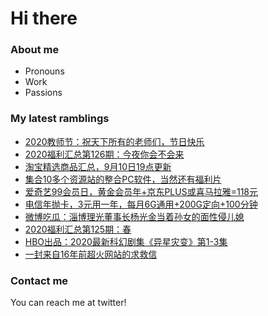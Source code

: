 # Hi there 

### About me
- Pronouns
- Work
- Passions 

### My latest ramblings
<!-- BLOGPOSTS:START -->
- [2020教师节：祝天下所有的老师们，节日快乐](https://fuliba2020.net/vdd-xxx.html)
- [2020福利汇总第126期：今夜你会不会来](https://fuliba2020.net/2020126.html)
- [淘宝精选商品汇总，9月10日19点更新](https://fuliba2020.net/99.html)
- [集合10多个资源站的整合PC软件，当然还有福利片](https://fuliba2020.net/zyplayer.html)
- [爱奇艺99会员日，黄金会员年+京东PLUS或喜马拉雅=118元](https://fuliba2020.net/iqiyi.html)
- [电信年抛卡，3元用一年，每月6G通用+200G定向+100分钟](https://fuliba2020.net/telecom-card.html)
- [微博吃瓜：淄博理光董事长杨光金当着孙女的面性侵儿媳](https://fuliba2020.net/liguang.html)
- [2020福利汇总第125期：春](https://fuliba2020.net/2020125.html)
- [HBO出品：2020最新科幻剧集《异星灾变》第1-3集](https://fuliba2020.net/raised-by-wolves.html)
- [一封来自16年前超火网站的求救信](https://fuliba2020.net/18p.html)
<!-- BLOGPOSTS:END -->

### Contact me
You can reach me at twitter!
